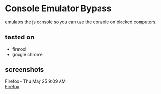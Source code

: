# Console Emulator Bypass
emulates the js console so you can use the console on blocked computers.

## tested on
- firefox!
- google chrome

## screenshots
Firefox - Thu May 25 9:09 AM<br>
[Firefox](https://github.com/projectnomore/Javascript-Console-Emulator-W.I.P/assets/119540345/fd1fd2a9-d5db-402b-b485-22d0c8a40fce)

